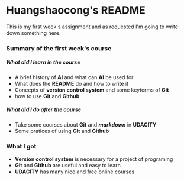 # **Huangshaocong's README**
This is my first week's assignment and  as requested I'm going to write down something here.
### Summary of the first week's course
##### What did I learn in the course
- A brief history of **AI** and what can **AI** be used for
- What does the **README** do and how to write it
- Concepts of **version control system** and some keyterms of **Git**
- how to use **Git** and **Github**
##### What did I do after the course
- Take some courses about **Git** and **_markdown_** in **UDACITY**
- Some pratices of using **Git** and **Github**
### What I got
- **Version control system** is necessary for a project of programing 
- **Git** and **Github** are useful and easy to learn
- **UDACITY** has many nice and free online courses

